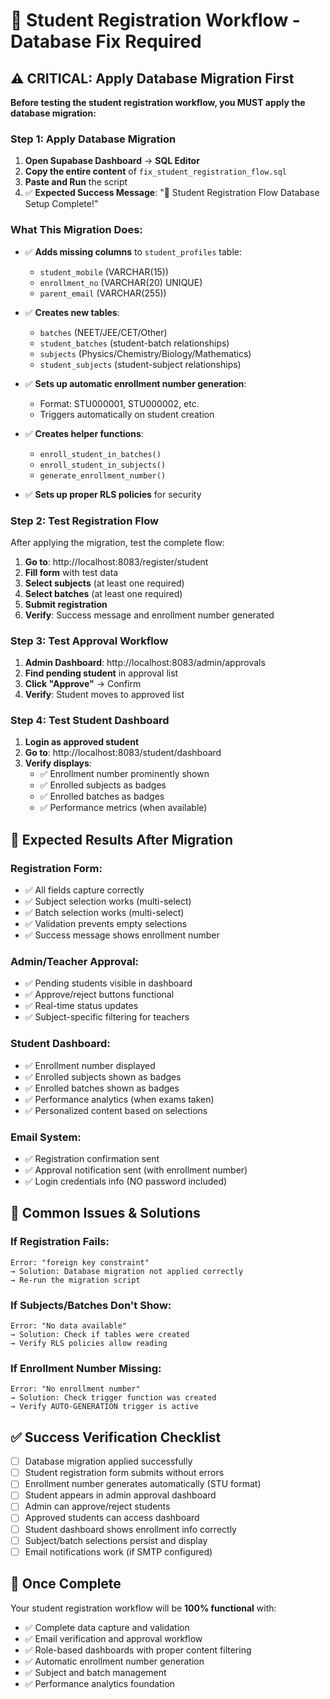 # 🚀 Student Registration Workflow - Database Fix Required

## ⚠️ CRITICAL: Apply Database Migration First

**Before testing the student registration workflow, you MUST apply the database migration:**

### Step 1: Apply Database Migration
1. **Open Supabase Dashboard** → **SQL Editor**
2. **Copy the entire content** of `fix_student_registration_flow.sql`
3. **Paste and Run** the script
4. ✅ **Expected Success Message**: "🎉 Student Registration Flow Database Setup Complete!"

### What This Migration Does:
- ✅ **Adds missing columns** to `student_profiles` table:
  - `student_mobile` (VARCHAR(15))
  - `enrollment_no` (VARCHAR(20) UNIQUE)
  - `parent_email` (VARCHAR(255))

- ✅ **Creates new tables**:
  - `batches` (NEET/JEE/CET/Other)
  - `student_batches` (student-batch relationships)
  - `subjects` (Physics/Chemistry/Biology/Mathematics)
  - `student_subjects` (student-subject relationships)

- ✅ **Sets up automatic enrollment number generation**:
  - Format: STU000001, STU000002, etc.
  - Triggers automatically on student creation

- ✅ **Creates helper functions**:
  - `enroll_student_in_batches()`
  - `enroll_student_in_subjects()`
  - `generate_enrollment_number()`

- ✅ **Sets up proper RLS policies** for security

### Step 2: Test Registration Flow
After applying the migration, test the complete flow:

1. **Go to**: http://localhost:8083/register/student
2. **Fill form** with test data
3. **Select subjects** (at least one required)
4. **Select batches** (at least one required)
5. **Submit registration**
6. **Verify**: Success message and enrollment number generated

### Step 3: Test Approval Workflow
1. **Admin Dashboard**: http://localhost:8083/admin/approvals
2. **Find pending student** in approval list
3. **Click "Approve"** → Confirm
4. **Verify**: Student moves to approved list

### Step 4: Test Student Dashboard
1. **Login as approved student**
2. **Go to**: http://localhost:8083/student/dashboard
3. **Verify displays**:
   - ✅ Enrollment number prominently shown
   - ✅ Enrolled subjects as badges
   - ✅ Enrolled batches as badges
   - ✅ Performance metrics (when available)

## 🎯 Expected Results After Migration

### Registration Form:
- ✅ All fields capture correctly
- ✅ Subject selection works (multi-select)
- ✅ Batch selection works (multi-select)
- ✅ Validation prevents empty selections
- ✅ Success message shows enrollment number

### Admin/Teacher Approval:
- ✅ Pending students visible in dashboard
- ✅ Approve/reject buttons functional
- ✅ Real-time status updates
- ✅ Subject-specific filtering for teachers

### Student Dashboard:
- ✅ Enrollment number displayed
- ✅ Enrolled subjects shown as badges
- ✅ Enrolled batches shown as badges
- ✅ Performance analytics (when exams taken)
- ✅ Personalized content based on selections

### Email System:
- ✅ Registration confirmation sent
- ✅ Approval notification sent (with enrollment number)
- ✅ Login credentials info (NO password included)

## 🐛 Common Issues & Solutions

### If Registration Fails:
```
Error: "foreign key constraint"
→ Solution: Database migration not applied correctly
→ Re-run the migration script
```

### If Subjects/Batches Don't Show:
```
Error: "No data available"
→ Solution: Check if tables were created
→ Verify RLS policies allow reading
```

### If Enrollment Number Missing:
```
Error: "No enrollment number"
→ Solution: Check trigger function was created
→ Verify AUTO-GENERATION trigger is active
```

## ✅ Success Verification Checklist

- [ ] Database migration applied successfully
- [ ] Student registration form submits without errors
- [ ] Enrollment number generates automatically (STU format)
- [ ] Student appears in admin approval dashboard
- [ ] Admin can approve/reject students
- [ ] Approved students can access dashboard
- [ ] Student dashboard shows enrollment info correctly
- [ ] Subject/batch selections persist and display
- [ ] Email notifications work (if SMTP configured)

## 🎉 Once Complete

Your student registration workflow will be **100% functional** with:
- ✅ Complete data capture and validation
- ✅ Email verification and approval workflow
- ✅ Role-based dashboards with proper content filtering
- ✅ Automatic enrollment number generation
- ✅ Subject and batch management
- ✅ Performance analytics foundation
